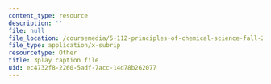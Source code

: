 ```yaml
---
content_type: resource
description: ''
file: null
file_location: /coursemedia/5-112-principles-of-chemical-science-fall-2005/ec4732f822605adf7acc14d78b262077_LRFbAo-RIIU.srt
file_type: application/x-subrip
resourcetype: Other
title: 3play caption file
uid: ec4732f8-2260-5adf-7acc-14d78b262077
---
```


